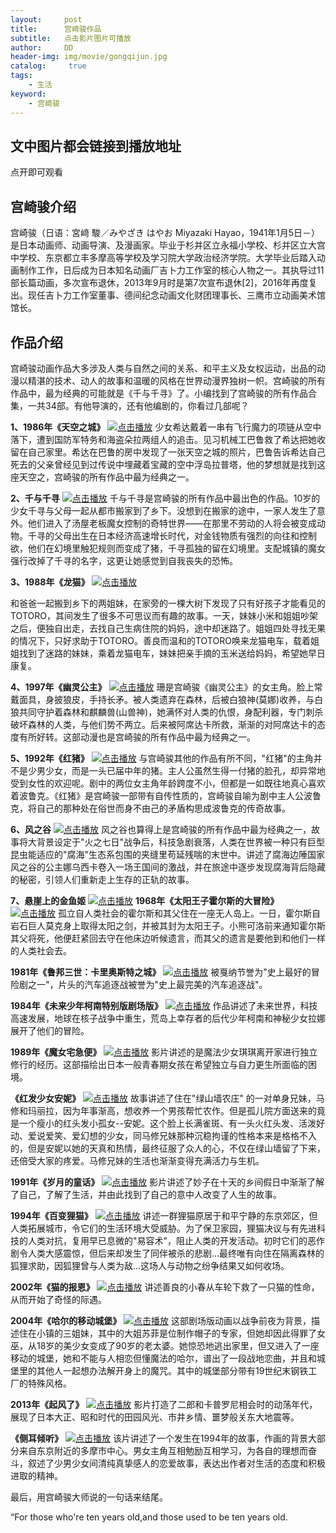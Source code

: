 ```yaml
---
layout:     post
title:      宫崎骏作品
subtitle:   点击影片图片可播放
author:     DD
header-img: img/movie/gongqijun.jpg
catalog: 	 true
tags:
    - 生活
keyword: 
    - 宫崎骏
---
```


## 文中图片都会链接到播放地址
点开即可观看


## 宫崎骏介绍
 
 宫崎骏（日语：宮﨑 駿／みやざき はやお Miyazaki Hayao，1941年1月5日－）是日本动画师、动画导演、及漫画家。毕业于杉并区立永福小学校、杉并区立大宫中学校、东京都立丰多摩高等学校及学习院大学政治经济学院。大学毕业后踏入动画制作工作，日后成为日本知名动画厂吉卜力工作室的核心人物之一。其执导过11部长篇动画，多次宣布退休，2013年9月时是第7次宣布退休[2]，2016年再度复出。现任吉卜力工作室董事、德间纪念动画文化财团理事长、三鹰市立动画美术馆馆长。

## 作品介绍

宫崎骏动画作品大多涉及人类与自然之间的关系、和平主义及女权运动，出品的动漫以精湛的技术、动人的故事和温暖的风格在世界动漫界独树一帜。宫崎骏的所有作品中，最为经典的可能就是《千与千寻》了。小编找到了宫崎骏的所有作品合集，一共34部。有他导演的，还有他编剧的，你看过几部呢？


**1、1986年《天空之城》**
[![点击播放](https://yabaowang.github.io/img/movie/tiankongzhicheng.jpg)](http://28xx.top/index.php/vod/play/id/1758/sid/1/nid/1.html)
少女希达戴着一串有飞行魔力的项链从空中落下，遭到国防军特务和海盗朵拉两组人的追击。见习机械工巴鲁救了希达把她收留在自己家里。希达在巴鲁的房中发现了一张天空之城的照片，巴鲁告诉希达自己死去的父亲曾经见到过传说中埋藏着宝藏的空中浮岛拉普塔，他的梦想就是找到这座天空之，宫崎骏的所有作品中最为经典之一。

**2、千与千寻**
[![点击播放](https://yabaowang.github.io/img/movie/qianyuqianxun.jpg)](http://28xx.top/index.php/vod/play/id/18649/sid/1/nid/1.html)
千与千寻是宫崎骏的所有作品中最出色的作品。10岁的少女千寻与父母一起从都市搬家到了乡下。没想到在搬家的途中，一家人发生了意外。他们进入了汤屋老板魔女控制的奇特世界——在那里不劳动的人将会被变成动物。千寻的父母出生在日本经济高速增长时代，对金钱物质有强烈的向往和控制欲，他们在幻境里触犯规则而变成了猪，千寻孤独的留在幻境里。支配城镇的魔女强行改掉了千寻的名字，这更让她感觉到自我丧失的恐怖。

**3、1988年《龙猫》**
[![点击播放](http://crawl.nosdn.127.net/nbotreplaceimg/807fb39cdf0a2cc26bd7c0ec0855255d/5fa3c488d591a1cff56ac1afb8f0b7d5.jpg)](http://28xx.top/index.php/vod/play/id/9400/sid/1/nid/1.html)

和爸爸一起搬到乡下的两姐妹，在家旁的一棵大树下发现了只有好孩子才能看见的TOTORO，其间发生了很多不可思议而有趣的故事。一天，妹妹小米和姐姐吵架之后，便独自出走，去找自己生病住院的妈妈，途中却迷路了。姐姐四处寻找无果的情况下，只好求助于TOTORO。善良而温和的TOTORO唤来龙猫电车，载着姐姐找到了迷路的妹妹，乘着龙猫电车，妹妹把亲手摘的玉米送给妈妈，希望她早日康复。

**4、1997年《幽灵公主》**
[![点击播放](http://crawl.nosdn.127.net/nbotreplaceimg/807fb39cdf0a2cc26bd7c0ec0855255d/d5e55a248824ebc405ade0ca8300b161.jpg)](http://28xx.top/index.php/vod/play/id/9860/sid/1/nid/1.html)
珊是宫崎骏《幽灵公主》的女主角。脸上常戴面具，身披狼皮，手持长矛。被人类遗弃在森林，后被白狼神(莫娜)收养，与白狼共同守护着森林和麒麟兽(山兽神)，她满怀对人类的仇恨，身配利器，专门刺杀破坏森林的人类，与他们势不两立。后来被阿席达卡所救，渐渐的对阿席达卡的态度有所好转。这部动漫也是宫崎骏的所有作品中最为经典之一。

**5、1992年《红猪》**
[![点击播放](http://crawl.nosdn.127.net/nbotreplaceimg/807fb39cdf0a2cc26bd7c0ec0855255d/bcc1a9c1d5eae332fcb7ddc33d2f468a.jpg)](http://www.wapianwang.com/vod-play-id-3911-src-1-num-1.html)
与宫崎骏其他的作品有所不同，"红猪"的主角并不是少男少女，而是一头已届中年的猪。主人公虽然生得一付猪的脸孔，却异常地受到女性的欢迎呢。剧中的两位女主角年龄跨度不小，但都是一如既往地真心喜欢着波鲁克。《红猪》是宫崎骏一部带有自传性质的，宫崎骏自喻为剧中主人公波鲁克，将自己的那种处在俗世而身不由己的矛盾构思成波鲁克的传奇故事。

**6、风之谷**
[![点击播放](http://crawl.nosdn.127.net/nbotreplaceimg/807fb39cdf0a2cc26bd7c0ec0855255d/1bcf9d4707b04ced583efed884dc9f0b.jpg)](http://www.wapianwang.com/vod-play-id-3717-src-1-num-1.html)
风之谷也算得上是宫崎骏的所有作品中最为经典之一，故事将大背景设定于"火之七日"战争后，科技急剧衰落，人类在世界被一种只有巨型昆虫能适应的"腐海"生态系包围的夹缝里苟延残喘的末世中。讲述了腐海边陲国家风之谷的公主娜乌西卡卷入一场王国间的激战，并在旅途中逐步发现腐海背后隐藏的秘密，引领人们重新走上生存的正轨的故事。

**7、悬崖上的金鱼姬**
[![点击播放](http://crawl.nosdn.127.net/nbotreplaceimg/807fb39cdf0a2cc26bd7c0ec0855255d/7eb8c521d963916b036fd75b079bb7a3.jpg)](http://www.wapianwang.com/vod-play-id-12078-src-1-num-1.html)
**1968年《太阳王子霍尔斯的大冒险》**
[![点击播放](http://crawl.nosdn.127.net/nbotreplaceimg/807fb39cdf0a2cc26bd7c0ec0855255d/5db8cf695f31da2f873a7a6bc77f3254.jpg)]()
孤立自人类社会的霍尔斯和其父住在一座无人岛上。一日，霍尔斯自岩石巨人莫克身上取得太阳之剑，并被其封为太阳王子。小熊可洛前来通知霍尔斯其父将死，他便赶紧回去守在他床边听候遗言，而其父的遗言是要他到和他们一样的人类社会去。

**1981年《鲁邦三世：卡里奥斯特之城》**
[![点击播放](http://crawl.nosdn.127.net/nbotreplaceimg/807fb39cdf0a2cc26bd7c0ec0855255d/2a3cbcde4ce467c62a334e3a04af37f7.jpg)]()
被戛纳节誉为"史上最好的冒险剧之一"，片头的汽车追逐战被誉为"史上最完美的汽车追逐战"。

**1984年《未来少年柯南特别版剧场版》**
[![点击播放](http://crawl.nosdn.127.net/nbotreplaceimg/807fb39cdf0a2cc26bd7c0ec0855255d/0da8dd5571932ee361b6ab918b9bc93c.jpg)]()
作品讲述了未来世界，科技高速发展，地球在核子战争中重生，荒岛上幸存者的后代少年柯南和神秘少女拉娜展开了他们的冒险。

**1989年《魔女宅急便》**
[![点击播放](http://crawl.nosdn.127.net/nbotreplaceimg/807fb39cdf0a2cc26bd7c0ec0855255d/0828ec85b65e7561c07c17d3b1d0dedd.jpg)](http://www.wapianwang.com/vod-play-id-12975-src-1-num-1.html)
影片讲述的是魔法少女琪琪离开家进行独立修行的经历。这部描绘出日本一般青春期女孩在希望独立与自力更生所面临的困境。

**《红发少女安妮》**
[![点击播放](http://crawl.nosdn.127.net/nbotreplaceimg/807fb39cdf0a2cc26bd7c0ec0855255d/944a9cb3055b2b38b89403b1fb9fdd52.jpg)](https://www.bilibili.com/video/av8509977/)
故事讲述了住在"绿山墙农庄" 的一对单身兄妹，马修和玛丽拉，因为年事渐高，想收养一个男孩帮忙农作。但是孤儿院方面送来的竟是一个瘦小的红头发小孤女--安妮。这个脸上长满雀斑、有一头火红头发、活泼好动、爱说爱笑、爱幻想的少女，同马修兄妹那种沉稳拘谨的性格本来是格格不入的，但是安妮以她的天真和热情，最终征服了众人的心，不仅在绿山墙留了下来，还倍受大家的疼爱。马修兄妹的生活也渐渐变得充满活力与生机。

**1991年《岁月的童话》**
[![点击播放](http://crawl.nosdn.127.net/nbotreplaceimg/807fb39cdf0a2cc26bd7c0ec0855255d/769d6dd1d697d958c4ddb49993d1e153.jpg)](http://www.wapianwang.com/vod-play-id-3828-src-1-num-1.html)
影片讲述了妙子在十天的乡间假日中渐渐了解了自己，了解了生活，并由此找到了自己的意中人改变了人生的故事。

**1994年《百变狸猫》**
[![点击播放](http://crawl.nosdn.127.net/nbotreplaceimg/807fb39cdf0a2cc26bd7c0ec0855255d/18b5a56be6c1efce439477c14e695bc0.jpg)](http://www.wapianwang.com/vod-play-id-19888-src-1-num-1.html)
讲述一群狸猫原居于和平宁静的东京郊区，但人类拓展城市，令它们的生活环境大受威胁。为了保卫家园，狸猫决议与有先进科技的人类对抗，复用早已息微的"易容术"，阻止人类的开发活动。初时它们的恶作剧令人类大感震惊，但后来却发生了同伴被杀的悲剧...最终唯有向住在隔离森林的狐狸求助，因狐狸曾与人类为敌...这场人与动物之纷争结果又如何收场。

**2002年《猫的报恩》**
[![点击播放](http://crawl.nosdn.127.net/nbotreplaceimg/807fb39cdf0a2cc26bd7c0ec0855255d/afddb47670c228153e844b0ac42c5e53.jpg)](http://www.wapianwang.com/vod-play-id-4188-src-1-num-1.html)
讲述善良的小春从车轮下救了一只猫的性命，从而开始了奇怪的际遇。

**2004年《哈尔的移动城堡》**
[![点击播放](http://crawl.nosdn.127.net/nbotreplaceimg/807fb39cdf0a2cc26bd7c0ec0855255d/49e2d1afc8926161975eacd2819c5d61.jpg)](http://www.wapianwang.com/vod-play-id-1153-src-1-num-1.html)
这部剧场版动画以战争前夜为背景，描述住在小镇的三姐妹，其中的大姐苏菲是位制作帽子的专家，但她却因此得罪了女巫，从18岁的美少女变成了90岁的老太婆。她惊恐地逃出家里，但又进入了一座移动的城堡，她和不能与人相恋但懂魔法的哈尔，谱出了一段战地恋曲，并且和城堡里的其他人一起想办法解开身上的魔咒。其中的城堡部分带有19世纪末钢铁工厂的特殊风格。

**2013年《起风了》**
[![点击播放](http://crawl.nosdn.127.net/nbotreplaceimg/807fb39cdf0a2cc26bd7c0ec0855255d/557d9cda8b88fd09f9d93dfcd5886788.jpg)](http://www.wapianwang.com/vod-play-id-2019-src-1-num-1.html)
影片打造了二郎和卡普罗尼相会时的动荡年代，展现了日本大正、昭和时代的田园风光、市井乡情、噩梦般关东大地震等。

**《侧耳倾听》**
[![点击播放](http://crawl.nosdn.127.net/nbotreplaceimg/807fb39cdf0a2cc26bd7c0ec0855255d/db01d6538446f241213c7f6d5afecc93.jpg)](http://www.wapianwang.com/vod-play-id-3812-src-1-num-1.html)
该片讲述了一个发生在1994年的故事，作画的背景大部分来自东京附近的多摩市中心。男女主角互相勉励互相学习，为各自的理想而奋斗，叙述了少男少女间清纯真挚感人的恋爱故事，表达出作者对生活的态度和积极进取的精神。


最后，用宫崎骏大师说的一句话来结尾。

“For those who're ten years old,and those used to be ten years old. 
